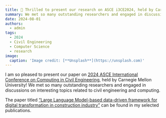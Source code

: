 ```yaml
---
title: 🌆 Thrilled to present our research on ASCE i3CE2024, held by Carneige Mellon University!
summary: We met so many outstanding researchers and engaged in discussions on interesting topics related to civil engineering and computing.
date: 2024-08-01
authors:
  - admin
tags:
  - 2024
  - Civil Engineering
  - Computer Science
  - research
image:
  caption: 'Image credit: [**Unsplash**](https://unsplash.com)'
---
```


I am so pleased to present our paper on [2024 ASCE International Conference on Computing in Civil Engineering](https://www.cmu.edu/cee/i3ce2024/index.html), held by Carnegie Mellon University! We met so many outstanding researchers and engaged in discussions on interesting topics related to civil engineering and computing.

The paper titled [“Large Language Model-based data-driven framework for digital transformation in construction industry”](https://melvin-king.github.io/publication/conference-paper/) can be found in my selected publications.


